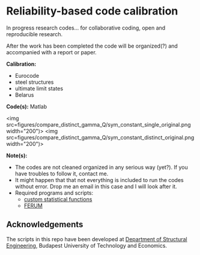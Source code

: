 Reliability-based code calibration
==============

In progress research codes... for collaborative coding, open and reproducible research.

After the work has been completed the code will be organized(?) and accompanied with a report or paper.

__Calibration:__
* Eurocode
* steel structures
* ultimate limit states
* Belarus

__Code(s):__ Matlab

<img src=figures/compare_distinct_gamma_Q/sym_constant_single_original.png width="200")>
<img src=figures/compare_distinct_gamma_Q/sym_constant_distinct_original.png width="200")>

__Note(s):__ 
* The codes are not cleaned organized in any serious way (yet?). If you have troubles to follow it, contact me.
* It might happen that that not everything is included to run the codes without error. Drop me an email in this case and I will look after it.
* Required programs and scripts:
	* [custom statistical functions](https://github.com/rozsasarpi/Statistics---Matlab)
	* [FERUM](http://www.ifma.fr/FERUM)


  
Acknowledgements
----------------

The scripts in this repo have been developed at [Department of Structural Engineering](http://www.epito.bme.hu/hidak-es-szerkezetek-tanszek), Budapest University of Technology and Economics.
